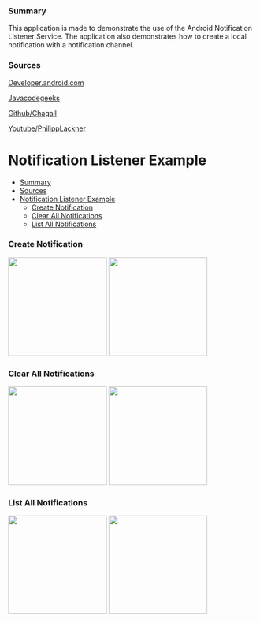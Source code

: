 ### Summary
This application is made to demonstrate the use of the Android Notification Listener Service. 
The application also demonstrates how to create a local notification with a notification channel.

### Sources
[Developer.android.com](https://developer.android.com/reference/android/service/notification/NotificationListenerService "NotificationListenerService")

[Javacodegeeks](https://www.javacodegeeks.com/2013/10/android-notificationlistenerservice-example.html "android-notificationlistenerservice-example")

[Github/Chagall](https://github.com/Chagall/notification-listener-service-example "notification-listener-service-example")

[Youtube/PhilippLackner](https://www.youtube.com/watch?v=LP623htmWcI "Local Notifications in Android - The Full Guide (Android Studio Tutorial)")

# Notification Listener Example

- [Summary](#summary)
- [Sources](#sources)
- [Notification Listener Example](#notification-listener-example)
    + [Create Notification](#create-notification)
    + [Clear All Notifications](#clear-all-notifications)
    + [List All Notifications](#list-all-notifications)

### Create Notification
<p float="middle">
  <img src="" width="200" />
  <img src="" width="200" />
</p>

### Clear All Notifications
<p float="middle">
  <img src="" width="200" />
  <img src="" width="200" />
</p>

### List All Notifications
<p float="middle">
  <img src="" width="200" />
  <img src="" width="200" />
</p>

